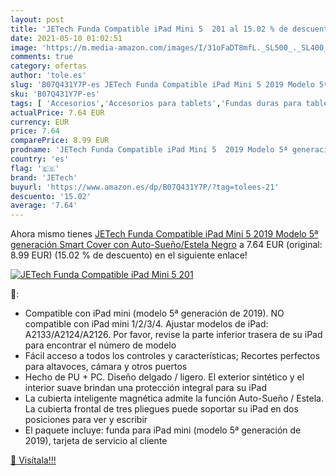 ```yaml
---
layout: post
title: 'JETech Funda Compatible iPad Mini 5  201 al 15.02 % de descuento'
date: 2021-05-10 01:02:51
image: 'https://m.media-amazon.com/images/I/31oFaDT8mfL._SL500_._SL400_.jpg'
comments: true
category: ofertas
author: 'tole.es'
slug: 'B07Q431Y7P-es JETech Funda Compatible iPad Mini 5 2019 Modelo 5ª...'
sku: 'B07Q431Y7P-es'
tags: [ 'Accesorios','Accesorios para tablets','Fundas duras para tablets','Fundas para tablets','Informática','ipad','jetech', ]
actualPrice: 7.64 EUR
currency: EUR
price: 7.64
comparePrice: 8.99 EUR
prodname: 'JETech Funda Compatible iPad Mini 5  2019 Modelo 5ª generación   Smart Cover con Auto-Sueño/Estela  Negro'
country: 'es'
flag: '🇪🇸'
brand: 'JETech'
buyurl: 'https://www.amazon.es/dp/B07Q431Y7P/?tag=tolees-21'
descuento: '15.02'
average: '7.64'
---
```


Ahora mismo tienes [JETech Funda Compatible iPad Mini 5  2019 Modelo 5ª generación   Smart Cover con Auto-Sueño/Estela  Negro](https://www.amazon.es/dp/B07Q431Y7P/?tag=tolees-21) a 7.64 EUR (original: 8.99 EUR) (15.02 %  de descuento) en el siguiente enlace!

[![JETech Funda Compatible iPad Mini 5  201](https://m.media-amazon.com/images/I/31oFaDT8mfL._SL500_._SL400_.jpg)](https://www.amazon.es/dp/B07Q431Y7P/?tag=tolees-21)

🔎:

- Compatible con iPad mini (modelo 5ª generación de 2019). NO compatible con iPad mini 1/2/3/4. Ajustar modelos de iPad: A2133/A2124/A2126. Por favor, revise la parte inferior trasera de su iPad para encontrar el número de modelo
- Fácil acceso a todos los controles y características; Recortes perfectos para altavoces, cámara y otros puertos
- Hecho de PU + PC. Diseño delgado / ligero. El exterior sintético y el interior suave brindan una protección integral para su iPad
- La cubierta inteligente magnética admite la función Auto-Sueño / Estela. La cubierta frontal de tres pliegues puede soportar su iPad en dos posiciones para ver y escribir
- El paquete incluye: funda para iPad mini (modelo 5ª generación de 2019), tarjeta de servicio al cliente

[🛒 Visítala!!!](https://www.amazon.es/dp/B07Q431Y7P/?tag=tolees-21)
